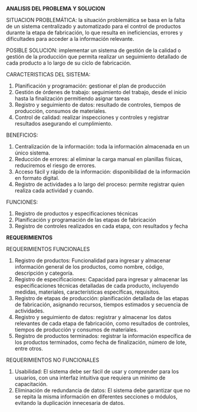 **ANALISIS DEL PROBLEMA Y SOLUCION**

SITUACION PROBLEMÁTICA: la situación problemática se basa en la falta de un sistema centralizado y automatizado para el control de productos durante la etapa de fabricación, lo que resulta en ineficiencias, errores y dificultades para acceder a la información relevante.

POSIBLE SOLUCION: implementar un sistema de gestión de la calidad o gestión de la producción que permita realizar un seguimiento detallado de cada producto a lo largo de su ciclo de fabricación.

CARACTERISTICAS DEL SISTEMA:
1. 	Planificación y programación: gestionar el plan de producción
2.	Gestión de órdenes de trabajo: seguimiento del trabajo, desde el inicio hasta la finalización permitiendo asignar tareas
3.	Registro y seguimiento de datos: resultado de controles, tiempos de producción, consumos de materiales.
4.	Control de calidad: realizar inspecciones y controles y registrar resultados asegurando el cumplimiento.

BENEFICIOS:
1.	Centralización de la información: toda la información almacenada en un único sistema.
2.	Reducción de errores: al eliminar la carga manual en planillas físicas, reduciremos el riesgo de errores.
3.	Acceso fácil y rápido de la información: disponibilidad de la información en formato digital. 
4.	Registro de actividades a lo largo del proceso: permite registrar quien realiza cada actividad y cuando.

FUNCIONES:
1.	Registro de productos y especificaciones técnicas
2.	Planificación y programación de las etapas de fabricación
3.	Registro de controles realizados en cada etapa, con resultados y fecha

**REQUERIMIENTOS**

REQUERIMIENTOS FUNCIONALES
1.	Registro de productos: Funcionalidad para ingresar y almacenar información general de los productos, como nombre, código, descripción y categoría.
2.	Registro de especificaciones: Capacidad para ingresar y almacenar las especificaciones técnicas detalladas de cada producto, incluyendo medidas, materiales, características específicas, requisitos.
3.	Registro de etapas de producción: planificación detallada de las etapas de fabricación, asignando recursos, tiempos estimados y secuencia de actividades.
4.	Registro y seguimiento de datos: registrar y almacenar los datos relevantes de cada etapa de fabricación, como resultados de controles, tiempos de producción y consumos de materiales.
5.	Registro de productos terminados: registrar la información específica de los productos terminados, como fecha de finalización, número de lote, entre otros.

REQUERIMIENTOS NO FUNCIONALES
1.	Usabilidad: El sistema debe ser fácil de usar y comprender para los usuarios, con una interfaz intuitiva que requiera un mínimo de capacitación.
2.	Eliminación de redundancia de datos: El sistema debe garantizar que no se repita la misma información en diferentes secciones o módulos, evitando la duplicación innecesaria de datos.
